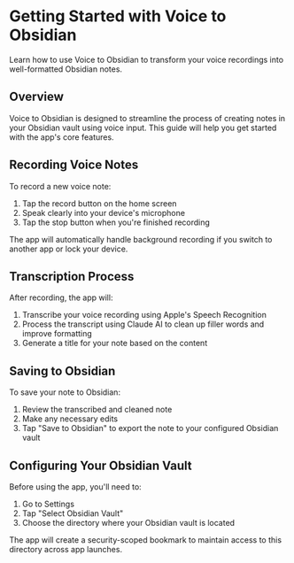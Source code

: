 # Getting Started with Voice to Obsidian

Learn how to use Voice to Obsidian to transform your voice recordings into well-formatted Obsidian notes.

## Overview

Voice to Obsidian is designed to streamline the process of creating notes in your Obsidian vault using voice input. This guide will help you get started with the app's core features.

## Recording Voice Notes

To record a new voice note:

1. Tap the record button on the home screen
2. Speak clearly into your device's microphone
3. Tap the stop button when you're finished recording

The app will automatically handle background recording if you switch to another app or lock your device.

## Transcription Process

After recording, the app will:

1. Transcribe your voice recording using Apple's Speech Recognition
2. Process the transcript using Claude AI to clean up filler words and improve formatting
3. Generate a title for your note based on the content

## Saving to Obsidian

To save your note to Obsidian:

1. Review the transcribed and cleaned note
2. Make any necessary edits
3. Tap "Save to Obsidian" to export the note to your configured Obsidian vault

## Configuring Your Obsidian Vault

Before using the app, you'll need to:

1. Go to Settings
2. Tap "Select Obsidian Vault"
3. Choose the directory where your Obsidian vault is located

The app will create a security-scoped bookmark to maintain access to this directory across app launches.
